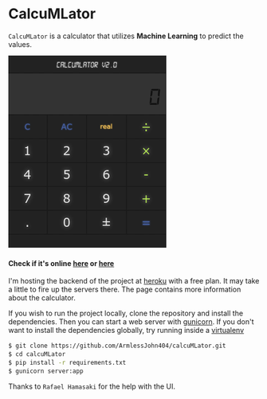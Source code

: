 # CalcuMLator

`CalcuMLator` is a calculator that utilizes <b>Machine Learning</b> to predict the values.

![calculator](docs/images/calculatorv2.png "calculator")

#### Check if it's online [here](https://calcumlator.herokuapp.com/) or [here](http://armlessjohn404.github.io/calcuMLator/)

I'm hosting the backend of the project at [heroku](https://www.heroku.com/
) with a free plan. It may take a little to fire up the servers there. The page contains more information about the calculator.

If you wish to run the project locally, clone the repository and install the dependencies. Then you can start a web server with [gunicorn](http://gunicorn.org/). If you don't want to install the dependencies globally, try running inside a [virtualenv](https://virtualenv.pypa.io/en/stable/)
```bash
$ git clone https://github.com/ArmlessJohn404/calcuMLator.git
$ cd calcuMLator
$ pip install -r requirements.txt
$ gunicorn server:app
```

Thanks to `Rafael Hamasaki` for the help with the UI.
